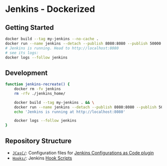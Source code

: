 # Jenkins - Dockerized

## Getting Started

```sh
docker build --tag my-jenkins --no-cache .
docker run --name jenkins --detach --publish 8080:8080 --publish 50000:50000 --volume "$PWD/jenkins_home":/var/jenkins_home my-jenkins
# Jenkins is running. Head to http://localhost:8080
# see its logs:
docker logs --follow jenkins
```

## Development

```sh
function jenkins-recreate() {
    docker rm -fv jenkins
    rm -rfv ./jenkins_home/

    docker build --tag my-jenkins . && \
    docker run --name jenkins --detach --publish 8080:8080 --publish 50000:50000 --volume "$PWD/jenkins_home":/var/jenkins_home my-jenkins && \
    echo 'Jenkins is running at http://localhost:8080'

    docker logs --follow jenkins
}
```

## Repository Structure

- [`JCasC/`]: Configuration files for [Jenkins Configurations as Code plugin]
- [`Hooks/`]: Jenkins [Hook Scripts]

[`JCasC/`]: ./JCasC/
[Jenkins Configurations as Code plugin]: https://github.com/jenkinsci/configuration-as-code-plugin
[`Hooks/`]: ./Hooks/
[Hook Scripts]: https://wiki.jenkins.io/display/JENKINS/Groovy+Hook+Script
